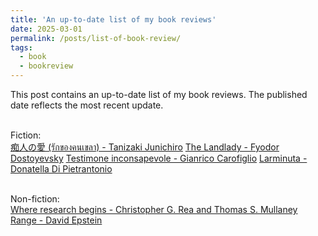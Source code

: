 ```yaml
---
title: 'An up-to-date list of my book reviews'
date: 2025-03-01
permalink: /posts/list-of-book-review/
tags:
  - book
  - bookreview
---
```


This post contains an up-to-date list of my book reviews. The published date reflects the most recent update.

<br>Fiction:</br>
[痴人の愛 (รักของคนเขลา) - Tanizaki Junichiro](https://ssoravitt.github.io/posts/2025/02/book-review-naomi/)
[The Landlady - Fyodor Dostoyevsky](https://ssoravitt.github.io/posts/2024/11/book-review-thelandlady/)
[Testimone inconsapevole - Gianrico Carofiglio](https://ssoravitt.github.io/posts/2024/10/book-review-testimone/)
[Larminuta - Donatella Di Pietrantonio](https://ssoravitt.github.io/posts/2024/09/book-review-larminuta/)

<br>Non-fiction:</br>
[Where research begins - Christopher G. Rea and Thomas S. Mullaney](https://ssoravitt.github.io/posts/2025/01/book-review-whereresearch/)
[Range - David Epstein](https://ssoravitt.github.io/posts/2025/01/book-review-range/)
